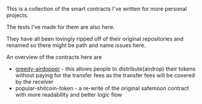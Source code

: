 This is a collection of the smart contracts I've written for more personal projects.

The tests I've made for them are also here.

They have all been lovingly ripped off of their original repositories and renamed so there might be path and name issues here.

An overview of the contracts here are
- [greedy-airdopper](https://github.com/keidyz/smart-contracts/blob/main/greedy-airdropper/README.md) - this allows people to distribute(airdrop) their tokens without paying for the transfer fees as the transfer fees will be covered by the receiver
- popular-shitcoin-token - a re-write of the original safemoon contract with more readability and better logic flow
